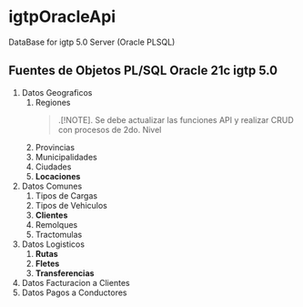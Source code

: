# igtpOracleApi

DataBase for igtp 5.0 Server (Oracle PLSQL)

## Fuentes de Objetos PL/SQL Oracle 21c igtp 5.0

1. Datos Geograficos
    1. Regiones
       >.[!NOTE]. Se debe actualizar las funciones API y realizar CRUD con procesos de 2do. Nivel
    3. Provincias
    4. Municipalidades
    5. Ciudades  
    6. **Locaciones**
2. Datos Comunes
    1. Tipos de Cargas
    2. Tipos de Vehiculos
    3. **Clientes**
    4. Remolques
    5. Tractomulas
3. Datos Logisticos
    1. **Rutas**
    2. **Fletes**
    3. **Transferencias**
4. Datos Facturacion a Clientes
5. Datos Pagos a Conductores

